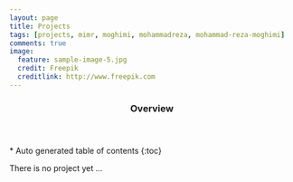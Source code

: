 ```yaml
---
layout: page
title: Projects
tags: [projects, mimr, moghimi, mohammadreza, mohammad-reza-moghimi]
comments: true
image:
  feature: sample-image-5.jpg
  credit: Freepik
  creditlink: http://www.freepik.com
---
```

<section id="table-of-contents" class="toc">
  <header>
    <h3>Overview</h3>
  </header>
<div id="drawer" markdown="1">
*  Auto generated table of contents
{:toc}
</div>
</section><!-- /#table-of-contents -->

There is no project yet ...

